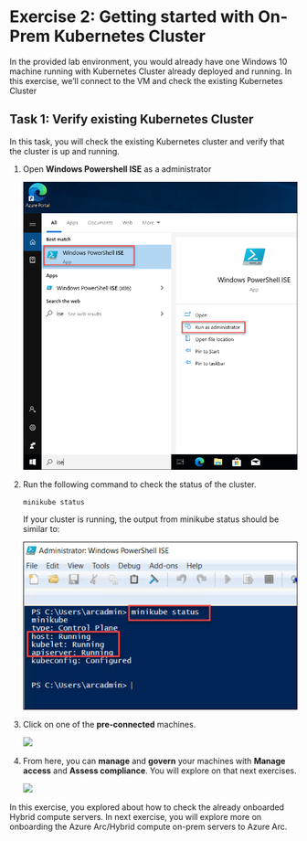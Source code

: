 # Exercise 2: Getting started with On-Prem Kubernetes Cluster
In the provided lab environment, you would already have one Windows 10 machine running with Kubernetes Cluster already deployed and running. In this exercise, we’ll connect to the VM and check the existing Kubernetes Cluster

## Task 1: Verify existing Kubernetes Cluster
In this task, you will check the existing Kubernetes cluster and verify that the cluster is up and running. 
1. Open **Windows Powershell ISE** as a administrator

   ![](./images/azure-arc-00.png) 

2. Run the following command to check the status of the cluster.

   ```
   minikube status
   ```
   If your cluster is running, the output from minikube status should be similar to:
   
   ![](./images/azure-arc-01.png)

3. Click on one of the **pre-connected** machines.

   ![](./images/azure-arc-1991.png) 

4. From here, you can **manage** and **govern** your machines with **Manage access** and **Assess compliance**. You will explore on that next exercises.

   ![](./images/azure-arc-1781.png)
   
In this exercise, you explored about how to check the already onboarded Hybrid compute servers. In next exercise, you will explore more on onboarding the Azure Arc/Hybrid compute on-prem servers to Azure Arc.
